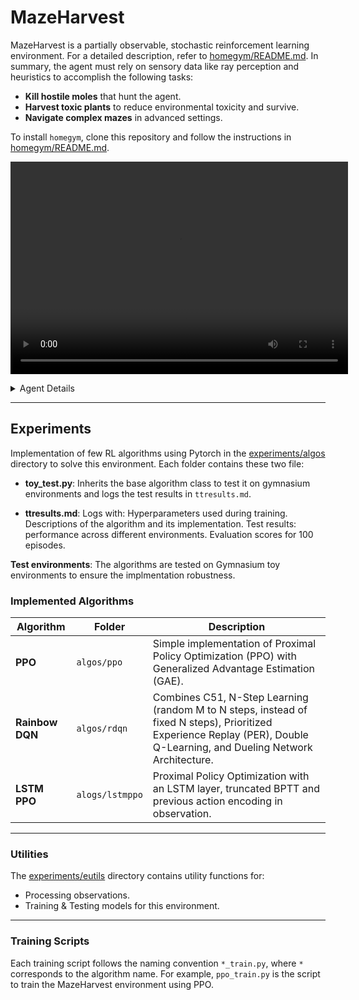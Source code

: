 # MazeHarvest

MazeHarvest is a partially observable, stochastic reinforcement learning environment. For a detailed description, refer to [homegym/README.md](./homegym/README.md). In summary, the agent must rely on sensory data like ray perception and heuristics to accomplish the following tasks:

- **Kill hostile moles** that hunt the agent.
- **Harvest toxic plants** to reduce environmental toxicity and survive.
- **Navigate complex mazes** in advanced settings.

To install `homegym`, clone this repository and follow the instructions in [homegym/README.md](./homegym/README.md).


<!-- <img src="./experiments/aperf/rdqn_vision_net.gif" width="500"> -->

<video src="https://github.com/user-attachments/assets/68a4458f-2c49-4519-9269-16c9782d2ea5" width="540" height="340"></video>

<details>
  <summary>Agent Details</summary>
  
  > LSTM-PPO Agent, Recurrent Policy with episodic memory.
</details>

---

## Experiments 

Implementation of few RL algorithms using Pytorch in the [experiments/algos](./experiments/algos) directory to solve this environment. Each folder contains these two file:

- **toy_test.py**: Inherits the base algorithm class to test it on gymnasium environments and logs the test results in `ttresults.md`.

- **ttresults.md**: Logs with:
    Hyperparameters used during training.
    Descriptions of the algorithm and its implementation.
    Test results: performance across different environments.
    Evaluation scores for 100 episodes.

**Test environments**: The algorithms are tested on Gymnasium toy environments to ensure the implmentation robustness.

### Implemented Algorithms

| Algorithm     | Folder         | Description                                                                 |
|---------------|----------------|-----------------------------------------------------------------------------|
| **PPO**       | `algos/ppo`    | Simple implementation of Proximal Policy Optimization (PPO) with Generalized Advantage Estimation (GAE). |
| **Rainbow DQN** | `algos/rdqn`  | Combines C51, N-Step Learning (random M to N steps, instead of fixed N steps), Prioritized Experience Replay (PER), Double Q-Learning, and Dueling Network Architecture. |
| **LSTM PPO** | `alogs/lstmppo` | Proximal Policy Optimization with an LSTM layer, truncated BPTT and previous action encoding in observation.|
---

### Utilities

The [experiments/eutils](./experiments/eutils) directory contains utility functions for:

- Processing observations.
- Training & Testing models for this environment.

---

### Training Scripts

Each training script follows the naming convention `*_train.py`, where `*` corresponds to the algorithm name. For example, `ppo_train.py` is the script to train the MazeHarvest environment using PPO.
